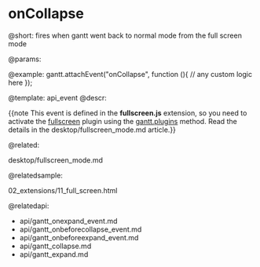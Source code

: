 onCollapse
=============

@short:
	fires when gantt went back to normal mode from the full screen mode

@params:


@example:
gantt.attachEvent("onCollapse", function (){
    // any custom logic here
});

@template:	api_event
@descr:

{{note This event is defined in the **fullscreen.js** extension, so you need to activate the [fullscreen](desktop/extensions_list.md#fullscreen) plugin using the [gantt.plugins](api/gantt_plugins.md) method. Read the details in the desktop/fullscreen_mode.md article.}}




@related:

desktop/fullscreen_mode.md

@relatedsample:

02_extensions/11_full_screen.html


@relatedapi:

- api/gantt_onexpand_event.md
- api/gantt_onbeforecollapse_event.md
- api/gantt_onbeforeexpand_event.md
- api/gantt_collapse.md
- api/gantt_expand.md
